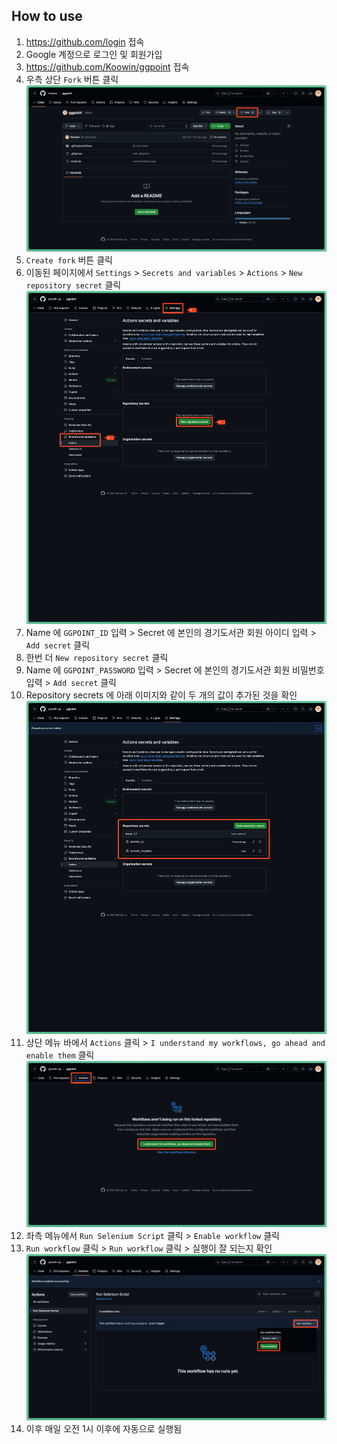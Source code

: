 ## How to use 

1. https://github.com/login 접속
2. Google 계정으로 로그인 및 회원가입
3. https://github.com/Koowin/ggpoint 접속
4. 우측 상단 `Fork` 버튼 클릭
![img.png](assets/fork.png)
5. `Create fork` 버튼 클릭
6. 이동된 페이지에서 `Settings` > `Secrets and variables` > `Actions` > `New repository secret` 클릭
![img.png](assets/repo_secret.png)
7. Name 에 `GGPOINT_ID` 입력 > Secret 에 본인의 경기도서관 회원 아이디 입력 > `Add secret` 클릭
8. 한번 더 `New repository secret` 클릭
9. Name 에 `GGPOINT_PASSWORD` 입력 > Secret 에 본인의 경기도서관 회원 비밀번호 입력 > `Add secret` 클릭
10. Repository secrets 에 아래 이미지와 같이 두 개의 값이 추가된 것을 확인
![img.png](assets/repo_secret_confirm.png)
11. 상단 메뉴 바에서 `Actions` 클릭 > `I understand my workflows, go ahead and enable them` 클릭
![img.png](assets/actions.png)
12. 좌측 메뉴에서 `Run Selenium Script` 클릭 > `Enable workflow` 클릭
13. `Run workflow` 클릭 > `Run workflow` 클릭 > 실행이 잘 되는지 확인
![img.png](assets/run_workflow.png)
14. 이후 매일 오전 1시 이후에 자동으로 실행됨